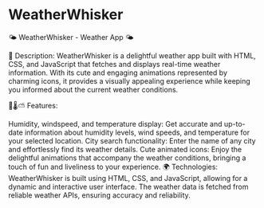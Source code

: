 # WeatherWhisker

🌤️ WeatherWhisker - Weather App 🌤️

📝 Description:
WeatherWhisker is a delightful weather app built with HTML, CSS, and JavaScript that fetches and displays real-time weather information. With its cute and engaging animations represented by charming icons, it provides a visually appealing experience while keeping you informed about the current weather conditions.

💨🌡️⛅ Features:

Humidity, windspeed, and temperature display: Get accurate and up-to-date information about humidity levels, wind speeds, and temperature for your selected location.
City search functionality: Enter the name of any city and effortlessly find its weather details.
Cute animated icons: Enjoy the delightful animations that accompany the weather conditions, bringing a touch of fun and liveliness to your experience.
🌍 Technologies:
WeatherWhisker is built using HTML, CSS, and JavaScript, allowing for a dynamic and interactive user interface. The weather data is fetched from reliable weather APIs, ensuring accuracy and reliability.
